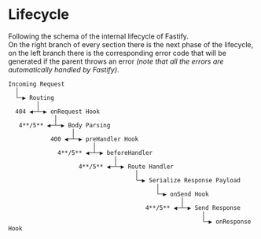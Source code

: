 # Lifecycle

Following the schema of the internal lifecycle of Fastify.<br>
On the right branch of every section there is the next phase of the lifecycle, on the left branch there is the corresponding error code that will be generated if the parent throws an error *(note that all the errors are automatically handled by Fastify)*.

```
Incoming Request
  │
  └─▶ Routing
        │
  404 ◀─┴─▶ onRequest Hook
             │
   4**/5** ◀─┴─▶ Body Parsing
                  │
            400 ◀─┴─▶ preHandler Hook
                        │
              4**/5** ◀─┴─▶ beforeHandler
                              │
                    4**/5** ◀─┴─▶ Route Handler
                                    │
                                    └─▶ Serialize Response Payload
                                          │
                                          └─▶ onSend Hook
                                                 │
                                       4**/5** ◀─┴─▶ Send Response
                                                       │
                                                       └─▶ onResponse Hook
```
